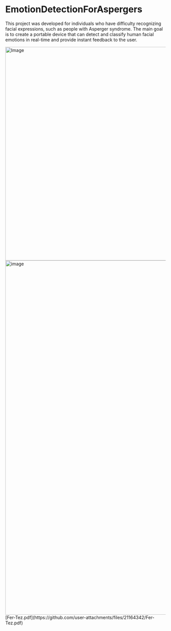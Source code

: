 # EmotionDetectionForAspergers
This project was developed for individuals who have difficulty recognizing facial expressions, such as people with Asperger syndrome. The main goal is to create a portable device that can detect and classify human facial emotions in real-time and provide instant feedback to the user.

<img width="648" height="671" alt="Image" src="https://github.com/user-attachments/assets/ebd18c5e-8a48-4e2d-b1cd-f7d87f9a7321" />


<img width="783" height="1113" alt="image" src="https://github.com/user-attachments/assets/bab102ac-43cd-4abd-b8d9-dfd8c6031a51" />
[Fer-Tez.pdf](https://github.com/user-attachments/files/21164342/Fer-Tez.pdf)
